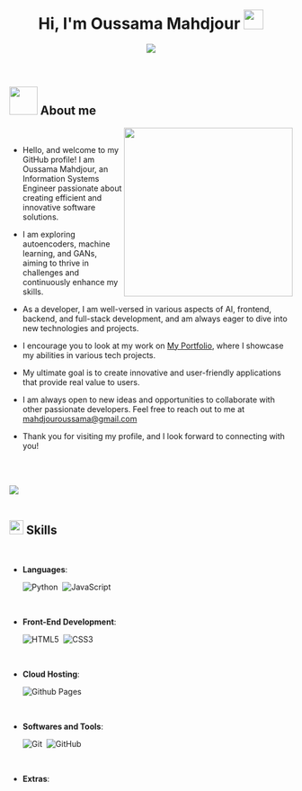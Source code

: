 <h1 align="center"><b>Hi, I'm Oussama Mahdjour </b><img src="https://media.giphy.com/media/hvRJCLFzcasrR4ia7z/giphy.gif" width="35"></h1>

<p align="center">
  <img src="https://readme-typing-svg.herokuapp.com?font=Time+New+Roman&color=cyan&size=25&center=true&vCenter=true&width=600&height=100&lines=Welcome+to+my+GitHub+space!;An+Information+Systems+Engineer+from+Algeria;Passionate+about+Technology+and+Innovation">
</p>

<br>

## <picture><img src = "./assets/about_me.gif" width = 50px></picture> **About me**

<picture>
  <source media="(max-width: 767px)" srcset="">
  <img align="right" alt="" src="./assets/programming.svg" width=300px>
</picture>

<br>

- Hello, and welcome to my GitHub profile! I am Oussama Mahdjour, an Information Systems Engineer passionate about creating efficient and innovative software solutions.

- I am exploring autoencoders, machine learning, and GANs, aiming to thrive in challenges and continuously enhance my skills.

- As a developer, I am well-versed in various aspects of AI, frontend, backend, and full-stack development, and am always eager to dive into new technologies and projects.

- I encourage you to look at my work on [My Portfolio](https://github.com/mahdjouroussama), where I showcase my abilities in various tech projects.

- My ultimate goal is to create innovative and user-friendly applications that provide real value to users.

- I am always open to new ideas and opportunities to collaborate with other passionate developers. Feel free to reach out to me at <a href="mailto:mahdjouroussama@gmail.com">mahdjouroussama@gmail.com</a>

- Thank you for visiting my profile, and I look forward to connecting with you!

<br><br>

<img src="https://user-images.githubusercontent.com/73097560/115834477-dbab4500-a447-11eb-908a-139a6edaec5c.gif"><br><br>

## <img src="https://media2.giphy.com/media/QssGEmpkyEOhBCb7e1/giphy.gif?cid=ecf05e47a0n3gi1bfqntqmob8g9aid1oyj2wr3ds3mg700bl&rid=giphy.gif" width ="25"><b> Skills</b>
<br>

<p align="center">

- **Languages**:

    <!-- Replace with your skill icons and links -->
    ![Python](https://img.shields.io/badge/Python%20-%2314354C.svg?style=for-the-badge&logo=python&logoColor=white)&nbsp;
    ![JavaScript](https://img.shields.io/badge/JavaScript%20-%23F7DF1E.svg?style=for-the-badge&logo=javascript&logoColor=black)&nbsp;
    <!-- Add other languages here -->

<br>   
    
- **Front-End Development**:

    <!-- Replace with your skill icons and links -->
    ![HTML5](https://img.shields.io/badge/HTML5%20-%23E34F26.svg?style=for-the-badge&logo=html5&logoColor=white)&nbsp;
    ![CSS3](https://img.shields.io/badge/CSS%20-%231572B6.svg?style=for-the-badge&logo=css3&logoColor=white)&nbsp;
    <!-- Add other front-end technologies here -->

<br>

- **Cloud Hosting**:

    <!-- Replace with your skill icons and links -->
    ![Github Pages](https://img.shields.io/badge/GitHub%20Pages-%23327FC7.svg?style=for-the-badge&logo=github&logoColor=white)
    
<br>

- **Softwares and Tools**:

    <!-- Replace with your skill icons and links -->
    ![Git](https://img.shields.io/badge/git-%23F05033.svg?style=for-the-badge&logo=git&logoColor=white)&nbsp;
    ![GitHub](https://img.shields.io/badge/github-%23121011.svg?style=for-the-badge&logo=github&logoColor=white)&nbsp;
    <!-- Add other softwares and tools here -->

<br>

- **Extras**:

    <!-- Replace with your skill icons and links -->
    
